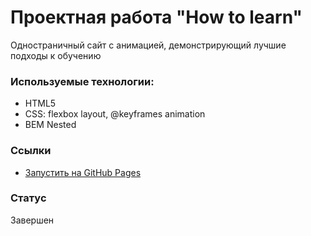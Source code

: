 # Проектная работа "How to learn"
Одностраничный сайт с анимацией, демонстрирующий лучшие подходы к обучению

### Используемые технологии:
* HTML5
* CSS: flexbox layout, @keyframes animation
* BEM Nested

### Ссылки
* [Запустить на GitHub Pages](https://ali-gator.github.io/how-to-learn/)

### Статус
Завершен
